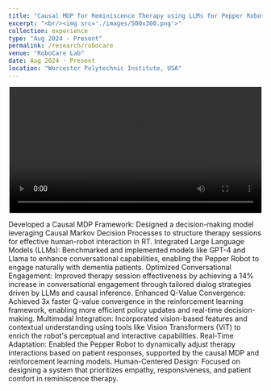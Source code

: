 ```yaml
---
title: "Causal MDP for Reminiscence Therapy using LLMs for Pepper Robot (RA-L 2024)"
excerpt: "<br/><img src='./images/500x300.png'>"
collection: experience
type: "Aug 2024 - Present"
permalink: /research/robocare
venue: "RoboCare Lab"
date: Aug 2024 - Present
location: "Worcester Polytechnic Institute, USA"
---
```



<div style="text-align: center;">
  <video controls width="500">
    <source src="./images/exp_2_0.mov" type="video/quicktime">
  </video>
</div>

Developed a Causal MDP Framework: Designed a decision-making model leveraging Causal Markov Decision Processes to structure therapy sessions for effective human-robot interaction in RT.
Integrated Large Language Models (LLMs): Benchmarked and implemented models like GPT-4 and Llama to enhance conversational capabilities, enabling the Pepper Robot to engage naturally with dementia patients.
Optimized Conversational Engagement: Improved therapy session effectiveness by achieving a 14% increase in conversational engagement through tailored dialog strategies driven by LLMs and causal inference.
Enhanced Q-Value Convergence: Achieved 3x faster Q-value convergence in the reinforcement learning framework, enabling more efficient policy updates and real-time decision-making.
Multimodal Integration: Incorporated vision-based features and contextual understanding using tools like Vision Transformers (ViT) to enrich the robot's perceptual and interactive capabilities.
Real-Time Adaptation: Enabled the Pepper Robot to dynamically adjust therapy interactions based on patient responses, supported by the causal MDP and reinforcement learning models.
Human-Centered Design: Focused on designing a system that prioritizes empathy, responsiveness, and patient comfort in reminiscence therapy.
